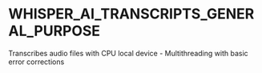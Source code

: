 # WHISPER_AI_TRANSCRIPTS_GENERAL_PURPOSE
Transcribes audio files with CPU local device - Multithreading with basic error corrections
